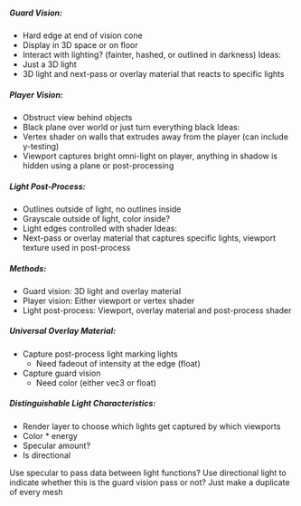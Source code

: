 ##### Guard Vision:
- Hard edge at end of vision cone
- Display in 3D space or on floor
- Interact with lighting? (fainter, hashed, or outlined in darkness)
Ideas:
- Just a 3D light
- 3D light and next-pass or overlay material that reacts to specific lights

##### Player Vision:
- Obstruct view behind objects
- Black plane over world or just turn everything black
Ideas:
- Vertex shader on walls that extrudes away from the player (can include y-testing)
- Viewport captures bright omni-light on player, anything in shadow is hidden using a plane or post-processing

##### Light Post-Process:
- Outlines outside of light, no outlines inside
- Grayscale outside of light, color inside?
- Light edges controlled with shader
Ideas:
- Next-pass or overlay material that captures specific lights, viewport texture used in post-process

##### Methods:
- Guard vision: 3D light and overlay material
- Player vision: Either viewport or vertex shader
- Light post-process: Viewport, overlay material and post-process shader

##### Universal Overlay Material:
- Capture post-process light marking lights
	- Need fadeout of intensity at the edge (float)
- Capture guard vision
	- Need color (either vec3 or float)

##### Distinguishable Light Characteristics:
- Render layer to choose which lights get captured by which viewports
- Color * energy
- Specular amount?
- Is directional

Use specular to pass data between light functions?
Use directional light to indicate whether this is the guard vision pass or not?
Just make a duplicate of every mesh